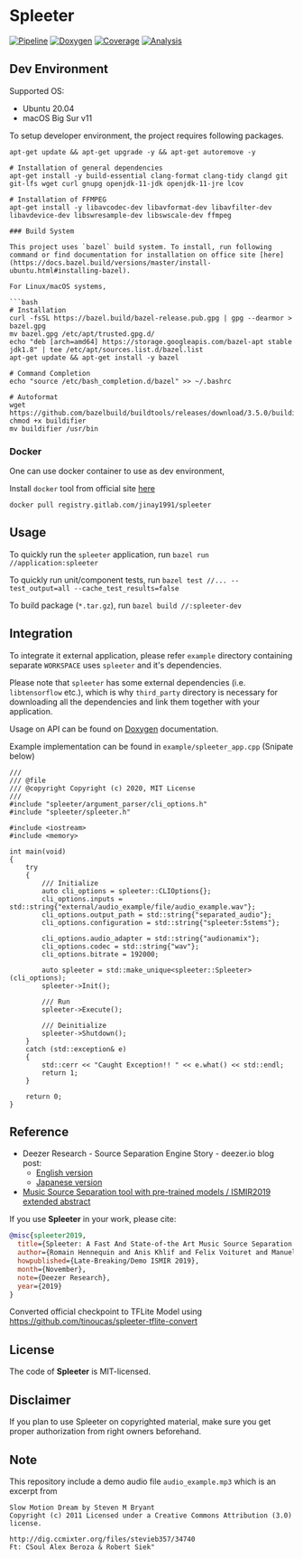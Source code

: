 # Spleeter

[![Pipeline](https://img.shields.io/badge/pipeline-status-status.svg)](https://gitlab.com/jinay1991/spleeter/pipelines)
[![Doxygen](https://img.shields.io/badge/doc-doxygen-blue.svg)](https://jinay1991.gitlab.io/spleeter/doc/html/index.html)
[![Coverage](https://img.shields.io/badge/coverage-report-green.svg)](https://jinay1991.gitlab.io/spleeter/coverage/index.html)
[![Analysis](https://img.shields.io/badge/static-analysis-orange.svg)](https://jinay1991.gitlab.io/spleeter/static_code_analysis_report/)

## Dev Environment

Supported OS:

* Ubuntu 20.04
* macOS Big Sur v11

To setup developer environment, the project requires following packages.

```
apt-get update && apt-get upgrade -y && apt-get autoremove -y

# Installation of general dependencies
apt-get install -y build-essential clang-format clang-tidy clangd git git-lfs wget curl gnupg openjdk-11-jdk openjdk-11-jre lcov

# Installation of FFMPEG
apt-get install -y libavcodec-dev libavformat-dev libavfilter-dev libavdevice-dev libswresample-dev libswscale-dev ffmpeg

### Build System

This project uses `bazel` build system. To install, run following command or find documentation for installation on office site [here](https://docs.bazel.build/versions/master/install-ubuntu.html#installing-bazel).

For Linux/macOS systems,

```bash
# Installation
curl -fsSL https://bazel.build/bazel-release.pub.gpg | gpg --dearmor > bazel.gpg
mv bazel.gpg /etc/apt/trusted.gpg.d/
echo "deb [arch=amd64] https://storage.googleapis.com/bazel-apt stable jdk1.8" | tee /etc/apt/sources.list.d/bazel.list
apt-get update && apt-get install -y bazel

# Command Completion
echo "source /etc/bash_completion.d/bazel" >> ~/.bashrc

# Autoformat
wget https://github.com/bazelbuild/buildtools/releases/download/3.5.0/buildifier
chmod +x buildifier
mv buildifier /usr/bin
```

### Docker

One can use docker container to use as dev environment,

Install `docker` tool from official site [here](https://www.docker.com/products/docker-desktop)

```
docker pull registry.gitlab.com/jinay1991/spleeter
```

## Usage

To quickly run the `spleeter` application, run `bazel run //application:spleeter`

To quickly run unit/component tests, run `bazel test //... --test_output=all --cache_test_results=false`

To build package (`*.tar.gz`), run `bazel build //:spleeter-dev`

## Integration

To integrate it external application, please refer `example` directory containing separate `WORKSPACE` uses `spleeter` and it's dependencies.

Please note that `spleeter` has some external dependencies (i.e. `libtensorflow` etc.), which is why `third_party` directory is necessary for downloading all the dependencies and link them together with your application.

Usage on API can be found on [Doxygen](https://jinay1991.gitlab.io/spleeter/doc/html/) documentation.

Example implementation can be found in `example/spleeter_app.cpp` (Snipate below)

```
///
/// @file
/// @copyright Copyright (c) 2020, MIT License
///
#include "spleeter/argument_parser/cli_options.h"
#include "spleeter/spleeter.h"

#include <iostream>
#include <memory>

int main(void)
{
    try
    {
        /// Initialize
        auto cli_options = spleeter::CLIOptions{};
        cli_options.inputs = std::string{"external/audio_example/file/audio_example.wav"};
        cli_options.output_path = std::string{"separated_audio"};
        cli_options.configuration = std::string{"spleeter:5stems"};

        cli_options.audio_adapter = std::string{"audionamix"};
        cli_options.codec = std::string{"wav"};
        cli_options.bitrate = 192000;

        auto spleeter = std::make_unique<spleeter::Spleeter>(cli_options);
        spleeter->Init();

        /// Run
        spleeter->Execute();

        /// Deinitialize
        spleeter->Shutdown();
    }
    catch (std::exception& e)
    {
        std::cerr << "Caught Exception!! " << e.what() << std::endl;
        return 1;
    }

    return 0;
}
```

## Reference

- Deezer Research - Source Separation Engine Story - deezer.io blog post:
    * [English version](https://deezer.io/releasing-spleeter-deezer-r-d-source-separation-engine-2b88985e797e)
    * [Japanese version](http://dzr.fm/splitterjp)
- [Music Source Separation tool with pre-trained models / ISMIR2019 extended abstract](http://archives.ismir.net/ismir2019/latebreaking/000036.pdf)

If you use **Spleeter** in your work, please cite:

```BibTeX
@misc{spleeter2019,
  title={Spleeter: A Fast And State-of-the Art Music Source Separation Tool With Pre-trained Models},
  author={Romain Hennequin and Anis Khlif and Felix Voituret and Manuel Moussallam},
  howpublished={Late-Breaking/Demo ISMIR 2019},
  month={November},
  note={Deezer Research},
  year={2019}
}
```

Converted official checkpoint to TFLite Model using https://github.com/tinoucas/spleeter-tflite-convert

## License
The code of **Spleeter** is MIT-licensed.

## Disclaimer
If you plan to use Spleeter on copyrighted material, make sure you get proper authorization from right owners beforehand.

## Note

This repository include a demo audio file `audio_example.mp3` which is an excerpt from

```
Slow Motion Dream by Steven M Bryant
Copyright (c) 2011 Licensed under a Creative Commons Attribution (3.0) license.

http://dig.ccmixter.org/files/stevieb357/34740
Ft: CSoul Alex Beroza & Robert Siek"
```
